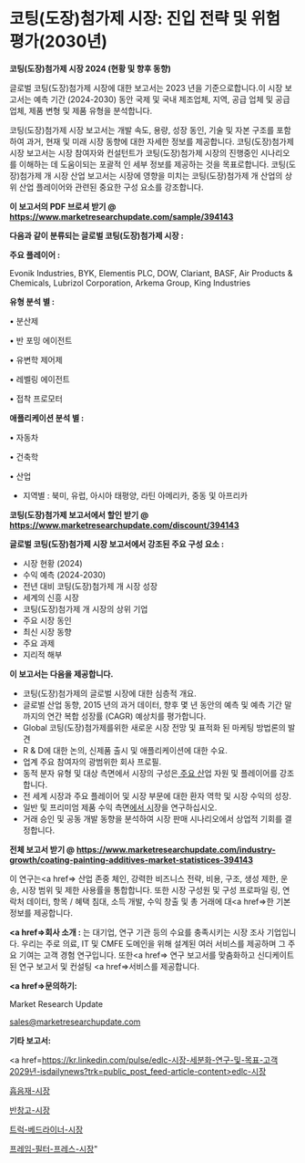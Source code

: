 # 코팅(도장)첨가제 시장: 진입 전략 및 위험 평가(2030년)

<strong>코팅(도장)첨가제 시장 2024 (현황 및 향후 동향)</strong>

글로벌 코팅(도장)첨가제 시장에 대한 보고서는 2023 년을 기준으로합니다.이 시장 보고서는 예측 기간 (2024-2030) 동안 국제 및 국내 제조업체, 지역, 공급 업체 및 공급 업체, 제품 변형 및 제품 유형을 분석합니다.

코팅(도장)첨가제 시장 보고서는 개발 속도, 용량, 성장 동인, 기술 및 자본 구조를 포함하여 과거, 현재 및 미래 시장 동향에 대한 자세한 정보를 제공합니다. 코팅(도장)첨가제 시장 보고서는 시장 참여자와 컨설턴트가 코팅(도장)첨가제 시장의 진행중인 시나리오를 이해하는 데 도움이되는 포괄적 인 세부 정보를 제공하는 것을 목표로합니다. 코팅(도장)첨가제 개 시장 산업 보고서는 시장에 영향을 미치는 코팅(도장)첨가제 개 산업의 상위 산업 플레이어와 관련된 중요한 구성 요소를 강조합니다.



<strong>이 보고서의 PDF 브로셔 받기 @ <a href=https://www.marketresearchupdate.com/sample/394143>https://www.marketresearchupdate.com/sample/394143</a></strong>



<strong>다음과 같이 분류되는 글로벌 코팅(도장)첨가제 시장 :</strong>



<strong>주요 플레이어 :</strong>

Evonik Industries, BYK, Elementis PLC, DOW, Clariant, BASF, Air Products & Chemicals, Lubrizol Corporation, Arkema Group, King Industries



<strong>유형 분석 별 :</strong>

• 분산제

• 반 포밍 에이전트

• 유변학 제어제

• 레벨링 에이전트

• 접착 프로모터



<strong>애플리케이션 분석 별 :</strong>

• 자동차

• 건축학

• 산업

<ul>
  <li>지역별 : 북미, 유럽, 아시아 태평양, 라틴 아메리카, 중동 및 아프리카</li>
</ul>


<strong>코팅(도장)첨가제 보고서에서 할인 받기 @ <a href=https://www.marketresearchupdate.com/discount/394143>https://www.marketresearchupdate.com/discount/394143</a></strong>



<strong>글로벌 코팅(도장)첨가제 시장 보고서에서 강조된 주요 구성 요소 :</strong>
<ul>
  <li>시장 현황 (2024)</li>
  <li>수익 예측 (2024-2030)</li>
  <li>전년 대비 코팅(도장)첨가제 개 시장 성장</li>
  <li>세계의 신흥 시장</li>
  <li>코팅(도장)첨가제 개 시장의 상위 기업</li>
  <li>주요 시장 동인</li>
  <li>최신 시장 동향</li>
  <li>주요 과제</li>
  <li>지리적 해부</li>
</ul>


<strong>이 보고서는 다음을 제공합니다.</strong>
<ul>
  <li>코팅(도장)첨가제의 글로벌 시장에 대한 심층적 개요.</li>
  <li>글로벌 산업 동향, 2015 년의 과거 데이터, 향후 몇 년 동안의 예측 및 예측 기간 말까지의 연간 복합 성장률 (CAGR) 예상치를 평가합니다.</li>
  <li>Global 코팅(도장)첨가제를위한 새로운 시장 전망 및 표적화 된 마케팅 방법론의 발견</li>
  <li>R &amp; D에 대한 논의, 신제품 출시 및 애플리케이션에 대한 수요.</li>
  <li>업계 주요 참여자의 광범위한 회사 프로필.</li>
  <li>동적 분자 유형 및 대상 측면에서 시장의 구성은<a href=> 주요 산</a>업 자원 및 플레이어를 강조합니다.</li>
  <li>전 세계 시장과 주요 플레이어 및 시장 부문에 대한 환자 역학 및 시장 수익의 성장.</li>
  <li>일반 및 프리미엄 제품 수익 측면<a href=>에서 시</a>장을 연구하십시오.</li>
  <li>거래 승인 및 공동 개발 동향을 분석하여 시장 판매 시나리오에서 상업적 기회를 결정합니다.</li>
</ul>



<strong>전체 보고서 받기 @ <a href=https://www.marketresearchupdate.com/industry-growth/coating-painting-additives-market-statistices-394143>https://www.marketresearchupdate.com/industry-growth/coating-painting-additives-market-statistices-394143</a></strong>

이 연구는<a href=> 산업 존중</a> 체인, 강력한 비즈니스 전략, 비용, 구조, 생성 제한, 운송, 시장 범위 및 제한 사용률을 통합합니다. 또한 시장 구성원 및 구성 프로파일 링, 연락처 데이터, 항목 / 혜택 침대, 소득 개발, 수익 창출 및 총 거래에 대<a href=>한 기본 </a>정보를 제공합니다.



<strong><a href=>회사 소</a>개 :</strong>
는 대기업, 연구 기관 등의 수요를 충족시키는 시장 조사 기업입니다. 우리는 주로 의료, IT 및 CMFE 도메인을 위해 설계된 여러 서비스를 제공하며 그 주요 기여는 고객 경험 연구입니다. 또한<a href=> 연구 보</a>고서를 맞춤화하고 신디케이트 된 연구 보고서 및 컨설팅 <a href=>서비스</a>를 제공합니다.



<strong><a href=>문의하기:</a></strong>

Market Research Update

sales@marketresearchupdate.com



<strong>기타 보고서:</strong>

<a href=https://kr.linkedin.com/pulse/edlc-시장-세분화-연구-및-목표-고객2029년-isdailynews?trk=public_post_feed-article-content>edlc-시장</a>

<a href=https://www.linkedin.com/pulse/흡음재-시장-진입-전략-및-위험-평가2029년-market-matrix-musings-analysis/>흡음재-시장</a>

<a href=https://www.linkedin.com/pulse/반창고-시장-현재-및-미래-성장-2029-survey-savvy-insights-360-analysis-urtff/>반창고-시장</a>

<a href=https://www.linkedin.com/pulse/트럭-베드라이너-시장-진입-전략-및-위험-평가2029년-trendsetters-talk-360-analysis-2kjbf/>트럭-베드라이너-시장</a>

<a href=https://www.linkedin.com/pulse/프레임-필터-프레스-시장-현재-및-미래-성장-2030-data-dive-diaries-24-analysis-ndfvf/>프레임-필터-프레스-시장</a>"
